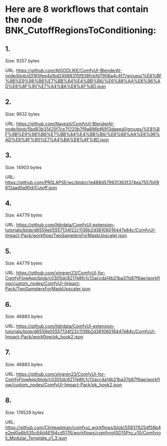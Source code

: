 # Here are 8 workflows that contain the node BNK_CutoffRegionsToConditioning:

## 1. 

Size: 9257 bytes

URL: https://github.com/AIGODLIKE/ComfyUI-BlenderAI-node/blob/d3165fee4a1bd24688315f938fcbfd7906a4c4f7/groups/%E8%BF%9B%E9%98%B6%E7%BB%84%E4%BB%B6/%E6%88%AA%E6%96%AD%E6%8F%90%E7%A4%BA%E8%AF%8D.json

## 2. 

Size: 9632 bytes

URL: https://github.com/Navezjt/ComfyUI-BlenderAI-node/blob/5bd83b31425f7ce7f220b7f9a896bf6913daeea1/groups/%E8%BF%9B%E9%98%B6%E7%BB%84%E4%BB%B6/%E6%88%AA%E6%96%AD%E6%8F%90%E7%A4%BA%E8%AF%8D.json

## 3. 

Size: 14903 bytes

URL: https://github.com/PR0LAPSE/wc/blob/c1e488d579931363f374ea7557b09612aad0a90d/Cutoff.json

## 4. 

Size: 44779 bytes

URL: https://github.com/ltdrdata/ComfyUI-extension-tutorials/blob/d6559e05557134f22c1136b2d38106016447e84c/ComfyUI-Impact-Pack/workflow/TwoSamplersForMaskUpscaler.json

## 5. 

Size: 44779 bytes

URL: https://github.com/xingren23/ComfyUI-for-ComfyFlowApp/blob/c0305dc8217e8fc1c12accda14b21ba37b87f6ae/workflow/custom_nodes/ComfyUI-Impact-Pack/TwoSamplersForMaskUpscaler.json

## 6. 

Size: 46883 bytes

URL: https://github.com/ltdrdata/ComfyUI-extension-tutorials/blob/d6559e05557134f22c1136b2d38106016447e84c/ComfyUI-Impact-Pack/workflow/pk_hook2.json

## 7. 

Size: 46883 bytes

URL: https://github.com/xingren23/ComfyUI-for-ComfyFlowApp/blob/c0305dc8217e8fc1c12accda14b21ba37b87f6ae/workflow/custom_nodes/ComfyUI-Impact-Pack/pk_hook2.json

## 8. 

Size: 176529 bytes

URL: https://github.com/Clinteastman/comfyui_workflows/blob/55937625df58b4e2ed0a6b535c64d46194cd5176/workflows/comfyrollSD15Pro_v10/Comfyroll_Modular_Template_v1_3.json

